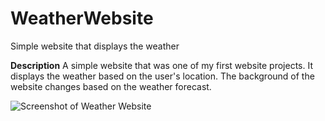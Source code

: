 # WeatherWebsite
Simple website that displays the weather

**Description**
A simple website that was one of my first website projects. It displays the weather based on the user's location. The background of the website changes based on the weather forecast. 

<img src="https://user-images.githubusercontent.com/25159870/150698659-06c8700c-c3aa-4974-895d-50595c0eea07.jpg" alt="Screenshot of Weather Website">

